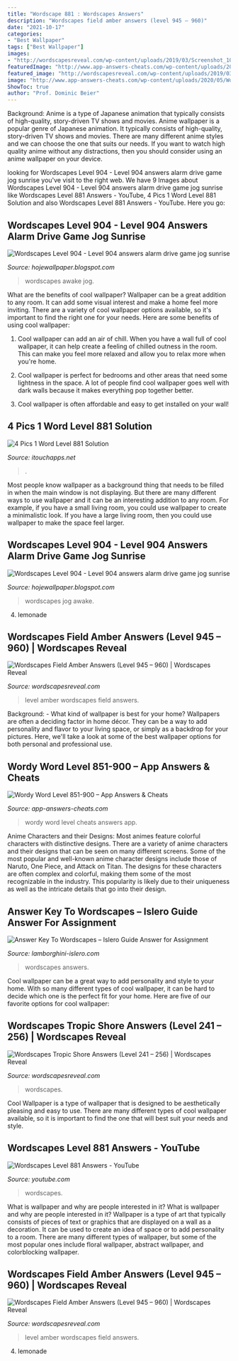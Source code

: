 ```yaml
---
title: "Wordscape 881 : Wordscapes Answers"
description: "Wordscapes field amber answers (level 945 – 960)"
date: "2021-10-17"
categories:
- "Best Wallpaper"
tags: ["Best Wallpaper"]
images:
- "http://wordscapesreveal.com/wp-content/uploads/2019/03/Screenshot_10-13.png"
featuredImage: "http://www.app-answers-cheats.com/wp-content/uploads/2020/05/Wordy-Word-Level-860.jpg"
featured_image: "http://wordscapesreveal.com/wp-content/uploads/2019/03/Screenshot_10-13.png"
image: "http://www.app-answers-cheats.com/wp-content/uploads/2020/05/Wordy-Word-Level-860.jpg"
ShowToc: true
author: "Prof. Dominic Beier"
---
```



Background: Anime is a type of Japanese animation that typically consists of high-quality, story-driven TV shows and movies.
Anime wallpaper is a popular genre of Japanese animation. It typically consists of high-quality, story-driven TV shows and movies. There are many different anime styles and we can choose the one that suits our needs. If you want to watch high quality anime without any distractions, then you should consider using an anime wallpaper on your device.

	

		
looking for Wordscapes Level 904 - Level 904 answers alarm drive game jog sunrise you've visit to the right web. We have 9 Images about Wordscapes Level 904 - Level 904 answers alarm drive game jog sunrise like Wordscapes Level 881 Answers - YouTube, 4 Pics 1 Word Level 881 Solution and also Wordscapes Level 881 Answers - YouTube. Here you go:
		
    
## Wordscapes Level 904 - Level 904 Answers Alarm Drive Game Jog Sunrise

<img loading=lazy src="https://braingamemaster.com/igra/WordExplore/904.jpg" onerror="this.onerror=null;this.src='https://tse4.mm.bing.net/th?id=OIP.cBEZjzedOb_ypLBzlWkU0gAAAA&amp;pid=15.1';" alt="Wordscapes Level 904 - Level 904 answers alarm drive game jog sunrise">

_Source: hojewallpaper.blogspot.com_

>wordscapes awake jog. 

	

What are the benefits of cool wallpaper?
Wallpaper can be a great addition to any room. It can add some visual interest and make a home feel more inviting. There are a variety of cool wallpaper options available, so it's important to find the right one for your needs. Here are some benefits of using cool wallpaper: 
1. Cool wallpaper can add an air of chill. When you have a wall full of cool wallpaper, it can help create a feeling of chilled outness in the room. This can make you feel more relaxed and allow you to relax more when you're home. 

2. Cool wallpaper is perfect for bedrooms and other areas that need some lightness in the space. A lot of people find cool wallpaper goes well with dark walls because it makes everything pop together better. 

3. Cool wallpaper is often affordable and easy to get installed on your wall!

    
## 4 Pics 1 Word Level 881 Solution

<img loading=lazy src="https://www.itouchapps.net/wp-content/uploads/2013/04/8813.png" onerror="this.onerror=null;this.src='https://tse3.mm.bing.net/th?id=OIP.4gpxbWXavwSDIcL90Y3bdgAAAA&amp;pid=15.1';" alt="4 Pics 1 Word Level 881 Solution">

_Source: itouchapps.net_

>. 

	

Most people know wallpaper as a background thing that needs to be filled in when the main window is not displaying. But there are many different ways to use wallpaper and it can be an interesting addition to any room. For example, if you have a small living room, you could use wallpaper to create a minimalistic look. If you have a large living room, then you could use wallpaper to make the space feel larger.

    
## Wordscapes Level 904 - Level 904 Answers Alarm Drive Game Jog Sunrise

<img loading=lazy src="https://the-frenemy.com/wp-content/uploads/2020/10/Wordscapes-Oak-13-level-13629-answers-300x243.png" onerror="this.onerror=null;this.src='https://tse2.mm.bing.net/th?id=OIP.KD5dqNgSzu8x8TFJBLqKkQAAAA&amp;pid=15.1';" alt="Wordscapes Level 904 - Level 904 answers alarm drive game jog sunrise">

_Source: hojewallpaper.blogspot.com_

>wordscapes jog awake. 

	

4. lemonade 

    
## Wordscapes Field Amber Answers (Level 945 – 960) | Wordscapes Reveal

<img loading=lazy src="http://wordscapesreveal.com/wp-content/uploads/2019/03/Screenshot_5-13.png" onerror="this.onerror=null;this.src='https://tse1.mm.bing.net/th?id=OIP.oQRiQyVdjztqeNgZF8-Y6QAAAA&amp;pid=15.1';" alt="Wordscapes Field Amber Answers (Level 945 – 960) | Wordscapes Reveal">

_Source: wordscapesreveal.com_

>level amber wordscapes field answers. 

	

Background: - What kind of wallpaper is best for your home?
Wallpapers are often a deciding factor in home décor. They can be a way to add personality and flavor to your living space, or simply as a backdrop for your pictures. Here, we'll take a look at some of the best wallpaper options for both personal and professional use.

    
## Wordy Word Level 851-900 – App Answers &amp; Cheats

<img loading=lazy src="http://www.app-answers-cheats.com/wp-content/uploads/2020/05/Wordy-Word-Level-860.jpg" onerror="this.onerror=null;this.src='https://tse1.mm.bing.net/th?id=OIP.hOG-74Uh7c_1Ufys25dQcQHaKf&amp;pid=15.1';" alt="Wordy Word Level 851-900 – App Answers &amp; Cheats">

_Source: app-answers-cheats.com_

>wordy word level cheats answers app. 

	

Anime Characters and their Designs: Most animes feature colorful characters with distinctive designs.
There are a variety of anime characters and their designs that can be seen on many different screens. Some of the most popular and well-known anime character designs include those of Naruto, One Piece, and Attack on Titan. The designs for these characters are often complex and colorful, making them some of the most recognizable in the industry. This popularity is likely due to their uniqueness as well as the intricate details that go into their design.

    
## Answer Key To Wordscapes – Islero Guide Answer For Assignment

<img loading=lazy src="https://i.ytimg.com/vi/cBDCbW-rwhk/maxresdefault.jpg" onerror="this.onerror=null;this.src='https://tse2.mm.bing.net/th?id=OIP.5xYkesPwnugRwJWG1VRT9QHaEK&amp;pid=15.1';" alt="Answer Key To Wordscapes – Islero Guide Answer for Assignment">

_Source: lamborghini-islero.com_

>wordscapes answers. 

	

Cool wallpaper can be a great way to add personality and style to your home. With so many different types of cool wallpaper, it can be hard to decide which one is the perfect fit for your home. Here are five of our favorite options for cool wallpaper: 

    
## Wordscapes Tropic Shore Answers (Level 241 – 256) | Wordscapes Reveal

<img loading=lazy src="https://wordscapesreveal.com/wp-content/uploads/2019/03/highcompress-shore-5-LV-245-236x300.jpg" onerror="this.onerror=null;this.src='https://tse4.mm.bing.net/th?id=OIP.gkUWBF3OrlxzFYBTfiD-IAAAAA&amp;pid=15.1';" alt="Wordscapes Tropic Shore Answers (Level 241 – 256) | Wordscapes Reveal">

_Source: wordscapesreveal.com_

>wordscapes. 

	

Cool Wallpaper is a type of wallpaper that is designed to be aesthetically pleasing and easy to use. There are many different types of cool wallpaper available, so it is important to find the one that will best suit your needs and style.

    
## Wordscapes Level 881 Answers - YouTube

<img loading=lazy src="https://i.ytimg.com/vi/KSZc6m7mvOE/maxresdefault.jpg" onerror="this.onerror=null;this.src='https://tse2.mm.bing.net/th?id=OIP.AYQg-iUvMmKpT1th-VOLIwHaEK&amp;pid=15.1';" alt="Wordscapes Level 881 Answers - YouTube">

_Source: youtube.com_

>wordscapes. 

	

What is wallpaper and why are people interested in it?
What is wallpaper and why are people interested in it?
Wallpaper is a type of art that typically consists of pieces of text or graphics that are displayed on a wall as a decoration. It can be used to create an idea of space or to add personality to a room. There are many different types of wallpaper, but some of the most popular ones include floral wallpaper, abstract wallpaper, and colorblocking wallpaper.

    
## Wordscapes Field Amber Answers (Level 945 – 960) | Wordscapes Reveal

<img loading=lazy src="http://wordscapesreveal.com/wp-content/uploads/2019/03/Screenshot_10-13.png" onerror="this.onerror=null;this.src='https://tse1.mm.bing.net/th?id=OIP.BYi2cNTXP3E-I5wH8sLKYAAAAA&amp;pid=15.1';" alt="Wordscapes Field Amber Answers (Level 945 – 960) | Wordscapes Reveal">

_Source: wordscapesreveal.com_

>level amber wordscapes field answers. 

	

4. lemonade 

